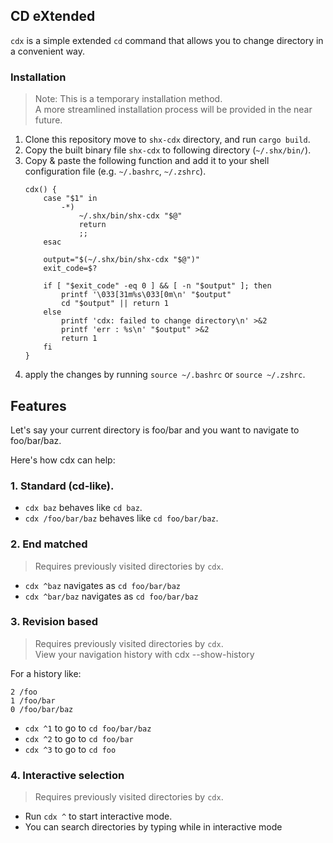## CD eXtended
`cdx` is a simple extended `cd` command that allows you to change directory in a convenient way.

### Installation
> Note: This is a temporary installation method.  
> A more streamlined installation process will be provided in the near future.

1. Clone this repository move to `shx-cdx` directory, and run `cargo build`.
2. Copy the built binary file `shx-cdx` to following directory (`~/.shx/bin/`).
3. Copy & paste the following function and add it to your shell configuration file (e.g. `~/.bashrc`, `~/.zshrc`).
   ```shell
   cdx() {
       case "$1" in
           -*)
               ~/.shx/bin/shx-cdx "$@"
               return
               ;;
       esac
   
       output="$(~/.shx/bin/shx-cdx "$@")"
       exit_code=$?
   
       if [ "$exit_code" -eq 0 ] && [ -n "$output" ]; then
           printf '\033[31m%s\033[0m\n' "$output"
           cd "$output" || return 1
       else
           printf 'cdx: failed to change directory\n' >&2
           printf 'err : %s\n' "$output" >&2
           return 1
       fi
   }
   ```
4. apply the changes by running `source ~/.bashrc` or `source ~/.zshrc`.

## Features
Let's say your current directory is foo/bar and you want to navigate to foo/bar/baz. 

Here's how cdx can help:

### 1. Standard (cd-like).
- `cdx baz` behaves like `cd baz`.
- `cdx /foo/bar/baz` behaves like `cd foo/bar/baz`.

### 2. End matched
> Requires previously visited directories by `cdx`.
- `cdx ^baz` navigates as `cd foo/bar/baz`
- `cdx ^bar/baz` navigates as `cd foo/bar/baz`

### 3. Revision based
> Requires previously visited directories by `cdx`.  
> View your navigation history with cdx --show-history

For a history like:
```
2 /foo
1 /foo/bar
0 /foo/bar/baz
```

- `cdx ^1` to go to `cd foo/bar/baz`
- `cdx ^2` to go to `cd foo/bar`
- `cdx ^3` to go to `cd foo`

### 4. Interactive selection
> Requires previously visited directories by `cdx`.

- Run `cdx ^` to start interactive mode.
- You can search directories by typing while in interactive mode